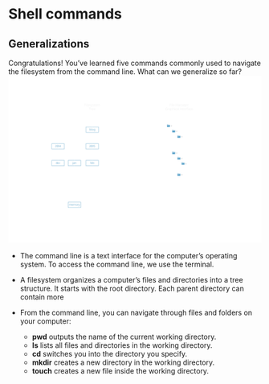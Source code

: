 # Shell commands 

## Generalizations
Congratulations! You’ve learned five commands commonly used to navigate the filesystem from the command line. What can we generalize so far?
![trees](filesystem-start.svg)
* The command line is a text interface for the computer’s operating system. To access the command line, we use the terminal.

* A filesystem organizes a computer’s files and directories into a tree structure. It starts with the root directory. Each parent directory can contain more

* From the command line, you can navigate through files and folders on your computer:

    * **pwd** outputs the name of the current working directory.
    * **ls** lists all files and directories in the working directory.
    * **cd** switches you into the directory you specify.
    * **mkdir** creates a new directory in the working directory.
    * **touch** creates a new file inside the working directory.
